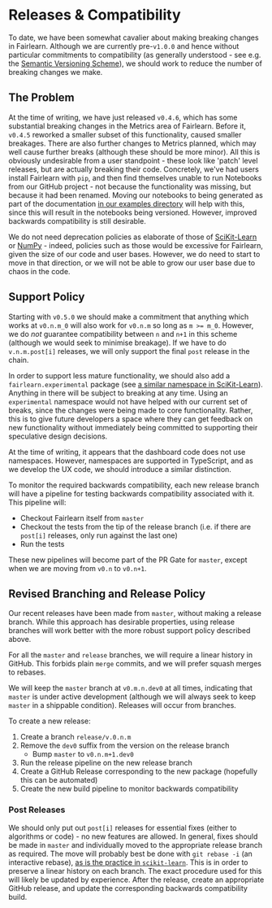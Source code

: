 # Releases & Compatibility

To date, we have been somewhat cavalier about making breaking
changes in Fairlearn.
Although we are currently pre-`v1.0.0` and hence without particular
commitments to compatibility (as generally understood - see e.g.
the [Semantic Versioning Scheme](https://semver.org/)), we should
work to reduce the number of breaking changes we make.

## The Problem

At the time of writing, we have just released `v0.4.6`, which has
some substantial breaking changes in the Metrics area of Fairlearn.
Before it, `v0.4.5` reworked a smaller subset of this functionality, 
caused smaller breakages.
There are also further changes to Metrics planned, which may well
cause further breaks (although these should be more minor).
All this is obviously undesirable from a user standpoint - these look
like 'patch' level releases, but are actually breaking their code.
Concretely, we've had users install Fairlearn with `pip`, and then
find themselves unable to run Notebooks from our GitHub project - not
because the functionality was missing, but because it had been
renamed.
Moving our notebooks to being generated as part of the documentation
[in our examples directory](https://github.com/fairlearn/fairlearn/tree/master/examples)
will help with this, since this will result in the notebooks being
versioned.
However, improved backwards compatibility is still desirable.

We do not need deprecation policies as elaborate of those of
[SciKit-Learn](https://numpy.org/neps/nep-0023-backwards-compatibility.html)
or [NumPy](https://numpy.org/neps/nep-0023-backwards-compatibility.html) - indeed,
policies such as those would be excessive for Fairlearn, given the
size of our code and user bases.
However, we do need to start to move in that direction, or we will
not be able to grow our user base due to chaos in the code.

## Support Policy

Starting with `v0.5.0` we should make a commitment that anything which works at `v0.n.m_0` will also work for `v0.n.m` so long as `m >= m_0`.
However, we do *not* guarantee compatibility between `n` and `n+1` in this scheme (although we would seek to minimise breakage).
If we have to do `v.n.m.post[i]` releases, we will only support the final `post` release in the chain.

In order to support less mature functionality, we should also add
a `fairlearn.experimental` package (see [a similar namespace in
SciKit-Learn](https://scikit-learn.org/stable/modules/classes.html#module-sklearn.experimental)).
Anything in there will be subject to breaking at any time.
Using an `experimental` namespace would not have helped with our
current set of breaks, since the changes were being made to core
functionality.
Rather, this is to give future developers a space where they can
get feedback on new functionality without immediately being
committed to supporting their speculative design decisions.

At the time of writing, it appears that the dashboard code does
not use namespaces.
However, namespaces are supported in TypeScript, and as we develop
the UX code, we should introduce a similar distinction.

To monitor the required backwards compatibility, each new release
branch will have a pipeline for testing backwards compatibility
associated with it.
This pipeline will:
- Checkout Fairlearn itself from `master`
- Checkout the tests from the tip of the release branch (i.e. if there are `post[i]` releases, only run against the last one)
- Run the tests

These new pipelines will become part of the PR Gate for `master`,
except when we are moving from `v0.n` to `v0.n+1`.

## Revised Branching and Release Policy

Our recent releases have been made from `master`, without
making a release branch.
While this approach has desirable properties, using release branches
will work better with the more robust support policy described above.

For all the `master` and `release` branches, we will require a linear
history in GitHub.
This forbids plain `merge` commits, and we will prefer squash merges
to rebases.

We will keep the `master` branch at `v0.m.n.dev0` at all times,
indicating that `master` is under active development (although we will
always seek to keep `master` in a shippable condition).
Releases will occur from branches.

To create a new release:
1. Create a branch `release/v.0.n.m`
1. Remove the `dev0` suffix from the version on the release branch
   - Bump `master` to `v0.n.m+1.dev0`
1. Run the release pipeline on the new release branch
1. Create a GitHub Release corresponding to the new package
   (hopefully this can be automated)
1. Create the new build pipeline to monitor backwards compatibility

### Post Releases

We should only put out `post[i]` releases for essential fixes (either
to algorithms or code) - no new features are allowed.
In general, fixes should be made in `master` and individually moved
to the appropriate release branch as required.
The move will probably best be done with `git rebase -i`
(an interactive rebase), [as is the practice in
`scikit-learn`](https://github.com/scikit-learn/scikit-learn/blob/master/doc/developers/maintainer.rst).
This is in order to preserve a linear history on each branch.
The exact procedure used for this will likely be updated by experience.
After the release, create an appropriate GitHub release, and update
the corresponding backwards compatibility build.